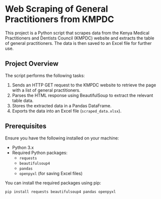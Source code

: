 # Web Scraping of General Practitioners from KMPDC

This project is a Python script that scrapes data from the Kenya Medical Practitioners and Dentists Council (KMPDC) website and extracts the table of general practitioners. The data is then saved to an Excel file for further use.

## Project Overview

The script performs the following tasks:
1. Sends an HTTP GET request to the KMPDC website to retrieve the page with a list of general practitioners.
2. Parses the HTML response using BeautifulSoup to extract the relevant table data.
3. Stores the extracted data in a Pandas DataFrame.
4. Exports the data into an Excel file (`scraped_data.xlsx`).

## Prerequisites

Ensure you have the following installed on your machine:
- Python 3.x
- Required Python packages:
  - `requests`
  - `beautifulsoup4`
  - `pandas`
  - `openpyxl` (for saving Excel files)

You can install the required packages using pip:

```bash
pip install requests beautifulsoup4 pandas openpyxl

